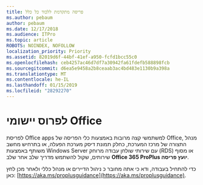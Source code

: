 ```yaml
---
title: פריסה מתקדמת ללכוד כל כלל
ms.author: pebaum
author: pebaum
ms.date: 12/17/2018
ms.audience: ITPro
ms.topic: article
ROBOTS: NOINDEX, NOFOLLOW
localization_priority: Priority
ms.assetid: 82019d6f-44bf-41ef-a950-fcfd1bcc55c0
ms.openlocfilehash: ceb4257ac46d7df7a30942fa61fdefb588898fcb
ms.sourcegitcommit: d6ea5e9458a2b8ceaab3ac4bd483e1130b9a398a
ms.translationtype: MT
ms.contentlocale: he-IL
ms.lasthandoff: 01/15/2019
ms.locfileid: "28292270"
---
```

# <a name="deploy-office-apps"></a>לפרוס יישומי Office

לפריסת Office apps למשתמשי קצה מרובות באמצעות כלי הפריסה של Office, מנהל התצורה של מרכז המערכת, כחלק תמונת דיסק מערכת הפעלה, או בתרחיש מחשב משותף באמצעות Windows Server עם שירותי שולחן עבודה מרוחק (RDS) או מסוף שירותים, שקול להשתמש מדריך שלב אחר שלב **Office 365 ProPlus יועץ פריסה**.
  
כדי להתחיל בעבודה, ודא כי אתה מחובר כ ניהול הדיירים או מנהל כללי ולאחר מכן לחץ כאן: [https://aka.ms/proplusguidance](https://aka.ms/proplusguidance).
  

